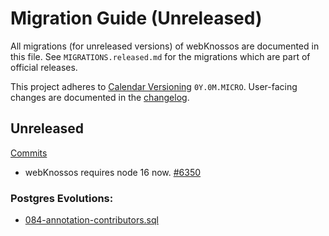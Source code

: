 # Migration Guide (Unreleased)
All migrations (for unreleased versions) of webKnossos are documented in this file.
See `MIGRATIONS.released.md` for the migrations which are part of official releases.

This project adheres to [Calendar Versioning](http://calver.org/) `0Y.0M.MICRO`.
User-facing changes are documented in the [changelog](CHANGELOG.released.md).

## Unreleased
[Commits](https://github.com/scalableminds/webknossos/compare/22.08.0...HEAD)

- webKnossos requires node 16 now. [#6350](https://github.com/scalableminds/webknossos/pull/6350)

### Postgres Evolutions:
- [084-annotation-contributors.sql](conf/evolutions/084-annotation-contributors.sql)
